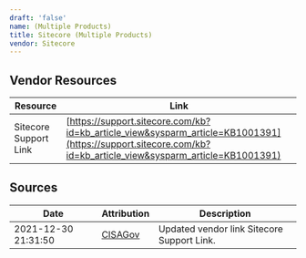 ```yaml
---
draft: 'false'
name: (Multiple Products)
title: Sitecore (Multiple Products)
vendor: Sitecore
---
```


## Vendor Resources
| Resource | Link |
| --- | --- |
| Sitecore Support Link | [https://support.sitecore.com/kb?id=kb_article_view&sysparm_article=KB1001391](https://support.sitecore.com/kb?id=kb_article_view&sysparm_article=KB1001391) |



## Sources
| Date | Attribution | Description |
| --- | --- | --- |
| 2021-12-30 21:31:50 | [CISAGov](https://raw.githubusercontent.com/cisagov/log4j-affected-db/develop/README.md) | Updated vendor link Sitecore Support Link.  |
